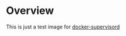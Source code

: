 # Overview

This is just a test image for [docker-supervisord](https://github.com/Arkaniad/docker-supervisord)
